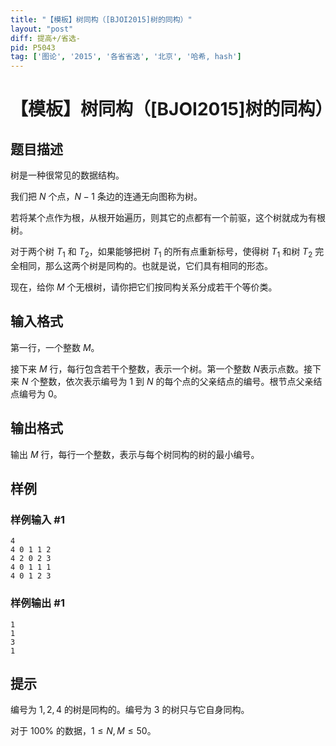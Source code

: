 ```yaml
---
title: "【模板】树同构（[BJOI2015]树的同构）"
layout: "post"
diff: 提高+/省选-
pid: P5043
tag: ['图论', '2015', '各省省选', '北京', '哈希, hash']
---
```

# 【模板】树同构（[BJOI2015]树的同构）
## 题目描述

树是一种很常见的数据结构。

我们把 $N$ 个点，$N-1$ 条边的连通无向图称为树。

若将某个点作为根，从根开始遍历，则其它的点都有一个前驱，这个树就成为有根树。

对于两个树 $T_1$ 和 $T_2$，如果能够把树 $T_1$ 的所有点重新标号，使得树 $T_1$ 和树 $T_2$ 完全相同，那么这两个树是同构的。也就是说，它们具有相同的形态。

现在，给你 $M$ 个无根树，请你把它们按同构关系分成若干个等价类。
## 输入格式

第一行，一个整数 $M$。

接下来 $M$ 行，每行包含若干个整数，表示一个树。第一个整数 $N$表示点数。接下来 $N$ 个整数，依次表示编号为 $1$ 到 $N$ 的每个点的父亲结点的编号。根节点父亲结点编号为 $0$。
## 输出格式

输出 $M$ 行，每行一个整数，表示与每个树同构的树的最小编号。
## 样例

### 样例输入 #1
```
4 
4 0 1 1 2 
4 2 0 2 3 
4 0 1 1 1 
4 0 1 2 3 
```
### 样例输出 #1
```
1 
1 
3 
1 
```
## 提示

编号为 $1, 2, 4$ 的树是同构的。编号为 $3$ 的树只与它自身同构。

对于 $100\%$ 的数据，$1\leq N,M\leq 50$。
